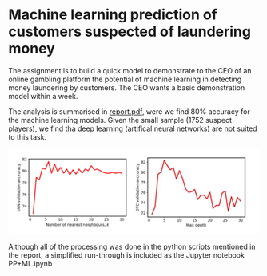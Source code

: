 # Machine learning prediction of customers suspected of laundering money

The assignment is to build a quick model to demonstrate to the CEO of an online gambling platform 
the potential of machine learning in detecting  money laundering by customers. The CEO wants
a basic demonstration model within a week.

The analysis is summarised in [report.pdf](https://github.com/steviecurran/money-launder/blob/main/report.pdf),
were we find 80% accuracy for the machine learning models. Given the small sample (1752 suspect players), we find tha
deep learning (artifical neural networks) are not suited to this task.

![](https://raw.githubusercontent.com/steviecurran/money-launder/refs/heads/main/accuracy.png)


Although all of the processing was done in the python scripts mentioned in the report, a simplified run-through is included as the Jupyter notebook PP+ML.ipynb

